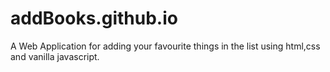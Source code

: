 # addBooks.github.io
A Web Application for adding your favourite things in the list using html,css and vanilla javascript.
